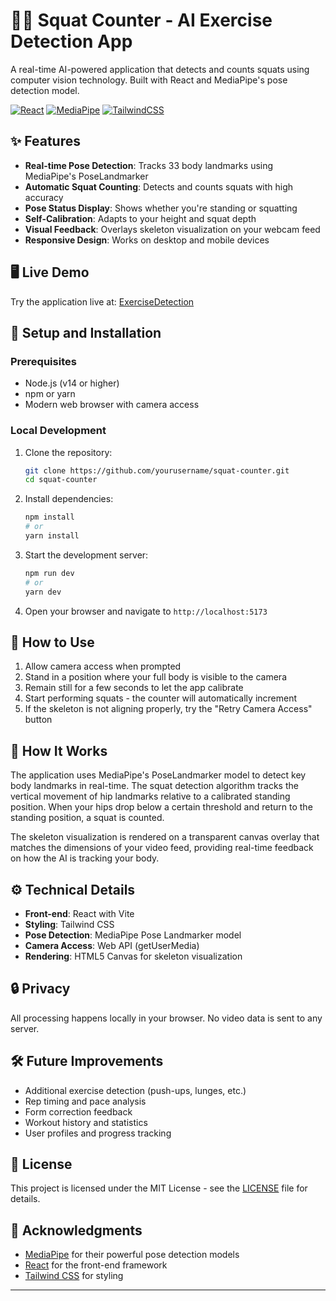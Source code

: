 # 🏋️‍♂️ Squat Counter - AI Exercise Detection App

A real-time AI-powered application that detects and counts squats using computer vision technology. Built with React and MediaPipe's pose detection model.

[![React](https://img.shields.io/badge/React-20232A?style=for-the-badge&logo=react&logoColor=61DAFB)](https://reactjs.org/)
[![MediaPipe](https://img.shields.io/badge/MediaPipe-F54242?style=for-the-badge&logo=google&logoColor=white)](https://mediapipe.dev/)
[![TailwindCSS](https://img.shields.io/badge/Tailwind_CSS-38B2AC?style=for-the-badge&logo=tailwind-css&logoColor=white)](https://tailwindcss.com/)

## ✨ Features

- **Real-time Pose Detection**: Tracks 33 body landmarks using MediaPipe's PoseLandmarker
- **Automatic Squat Counting**: Detects and counts squats with high accuracy
- **Pose Status Display**: Shows whether you're standing or squatting
- **Self-Calibration**: Adapts to your height and squat depth
- **Visual Feedback**: Overlays skeleton visualization on your webcam feed
- **Responsive Design**: Works on desktop and mobile devices

## 🖥️ Live Demo

Try the application live at: [ExerciseDetection](https://exercise-detection.vercel.app/)

## 🔧 Setup and Installation

### Prerequisites
- Node.js (v14 or higher)
- npm or yarn
- Modern web browser with camera access

### Local Development

1. Clone the repository:
   ```bash
   git clone https://github.com/yourusername/squat-counter.git
   cd squat-counter
   ```

2. Install dependencies:
   ```bash
   npm install
   # or
   yarn install
   ```

3. Start the development server:
   ```bash
   npm run dev
   # or
   yarn dev
   ```

4. Open your browser and navigate to `http://localhost:5173`

## 📱 How to Use

1. Allow camera access when prompted
2. Stand in a position where your full body is visible to the camera
3. Remain still for a few seconds to let the app calibrate
4. Start performing squats - the counter will automatically increment
5. If the skeleton is not aligning properly, try the "Retry Camera Access" button

## 🧠 How It Works

The application uses MediaPipe's PoseLandmarker model to detect key body landmarks in real-time. The squat detection algorithm tracks the vertical movement of hip landmarks relative to a calibrated standing position. When your hips drop below a certain threshold and return to the standing position, a squat is counted.

The skeleton visualization is rendered on a transparent canvas overlay that matches the dimensions of your video feed, providing real-time feedback on how the AI is tracking your body.

## ⚙️ Technical Details

- **Front-end**: React with Vite
- **Styling**: Tailwind CSS
- **Pose Detection**: MediaPipe Pose Landmarker model
- **Camera Access**: Web API (getUserMedia)
- **Rendering**: HTML5 Canvas for skeleton visualization

## 🔒 Privacy

All processing happens locally in your browser. No video data is sent to any server.

## 🛠️ Future Improvements

- Additional exercise detection (push-ups, lunges, etc.)
- Rep timing and pace analysis
- Form correction feedback
- Workout history and statistics
- User profiles and progress tracking

## 📄 License

This project is licensed under the MIT License - see the [LICENSE](LICENSE) file for details.

## 🙌 Acknowledgments

- [MediaPipe](https://mediapipe.dev/) for their powerful pose detection models
- [React](https://reactjs.org/) for the front-end framework
- [Tailwind CSS](https://tailwindcss.com/) for styling

---
